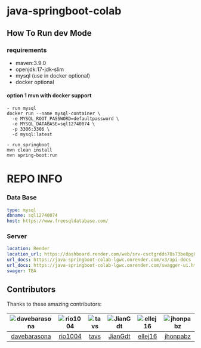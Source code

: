 # java-springboot-colab


## How To Run dev Mode

### requirements
- maven:3.9.0
- openjdk:17-jdk-slim
- mysql (use in docker optional)
- docker optional



#### option 1 mvn with docker support
```
- run mysql
docker run --name mysql-container \
  -e MYSQL_ROOT_PASSWORD=defaultpassword \
  -e MYSQL_DATABASE=sql12740074 \
  -p 3306:3306 \
  -d mysql:latest

- run springboot
mvn clean install
mvn spring-boot:run
```



# REPO INFO
### Data Base
```yml
type: mysql
dbname: sql12740074
host: https://www.freesqldatabase.com/
```

### Server
```yml
location: Render 
location_url: https://dashboard.render.com/web/srv-csctgrdds78s73be8pg0
url_docs: https://java-springboot-colab-lgwc.onrender.com/v3/api-docs
url_docs: https://java-springboot-colab-lgwc.onrender.com/swagger-ui.html
swager: TBA
```


## Contributors

Thanks to these amazing contributors:

| ![davebarasona](https://avatars.githubusercontent.com/u/78859307?v=4&s=80) | ![rio1004](https://avatars.githubusercontent.com/u/79251162?v=4&s=80) | ![tavs](https://avatars.githubusercontent.com/u/82376053?v=4&s=80) | ![JianGdt](https://avatars.githubusercontent.com/u/93214298?v=4&s=80) | ![ellej16](https://avatars.githubusercontent.com/u/6106749?v=4&s=80) | ![jhonpabz](https://avatars.githubusercontent.com/u/44497942?v=4&s=80) |
|:---:|:---:|:---:|:---:|:---:|:---:|
| [davebarasona](https://github.com/davebarasona) | [rio1004](https://github.com/rio1004) | [tavs](https://github.com/7iquid) | [JianGdt](https://github.com/JianGdt) | [ellej16](https://github.com/ellej16) | [jhonpabz](https://github.com/jhonpabz) |

